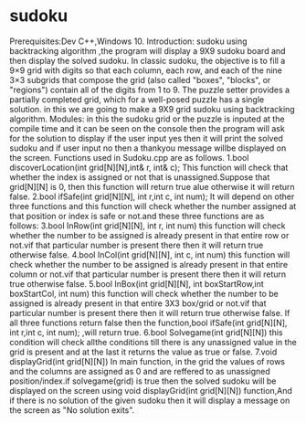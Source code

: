 # sudoku
Prerequisites:Dev C++,Windows 10.
Introduction:
sudoku using backtracking algorithm ,the program will display a 9X9 sudoku board and then display the solved sudoku.
In classic sudoku, the objective is to fill a 9×9 grid with digits so that each column, each row, and each of the nine 3×3 subgrids that compose the grid (also called "boxes", "blocks", or "regions") contain all of the digits from 1 to 9. The puzzle setter provides a partially completed grid, which for a well-posed puzzle has a single solution.
in this we are going to make a 9X9 grid sudoku using backtracking algorithm.
Modules:
in this the sudoku grid or the puzzle is inputed at the compile time and it can be seen on the console then the program will ask for the solution to display if the user input yes then it will print the solved sudoku and if user input no then a thankyou message willbe displayed on the screen.
Functions used in Sudoku.cpp are as follows.
1.bool discoverLocation(int grid[N][N],int& r, int& c);
  This function will check that whether the index is assigned or not that is unassigned.Suppose that grid[N][N] is 0, then this function will return true alue otherwise it will     return false.
2.bool ifSafe(int grid[N][N], int r,int c, int num); 
  It will depend on other three functions and this function will check whether the number assigned at that position or index is safe or not.and these three functions are as       
  follows:
3.bool InRow(int grid[N][N], int r, int num)
  this function will check whether the number to be assigned is already present in that entire row or not.vif that particular number is present there then it will return true 
  otherwise false.
4.bool InCol(int grid[N][N], int c, int num)
  this function will check whether the number to be assigned is already present in that entire column or not.vif that particular number is present there then it will return true     otherwise false.
5.bool InBox(int grid[N][N], int boxStartRow,int boxStartCol, int num)
  this function will check whether the number to be assigned is already present in that entire 3X3 box/grid or not.vif that particular number is present there then it will return 
  true otherwise false.
  If all three functions return false then the function,bool ifSafe(int grid[N][N], int r,int c, int num); ,will return true.
6.bool Solvegame(int grid[N][N])
  this condition will check allthe conditions till there is any unassigned value in the grid is present and at the last it returns the value as true or false. 
7.void displayGrid(int grid[N][N])
  In main function, in the grid the values of rows and the columns are assigned as 0 and are reffered to as unassigned position/index.if solvegame(grid) is true then the solved sudoku will be displayed on the screen using void displayGrid(int grid[N][N]) function,And if there is no solution of the given sudoku then it will display a message on the screen as "No solution exits".

